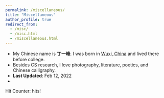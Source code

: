 ```yaml
---
permalink: /miscellaneous/
title: "Miscellaneous"
author_profile: true
redirect_from: 
  - /misc/
  - /misc.html
  - /miscellaneous.html
---
```

- My Chinese name is **丁一峰**. I was born in [Wuxi, China](https://www.britannica.com/place/Wuxi) and lived there before college.
- Besides CS research, I love photography, literature, poetics, and Chinese calligraphy.
- **Last Updated**: Feb 12, 2022
- <link rel="stylesheet" href="//cdn.bootcss.com/font-awesome/4.3.0/css/font-awesome.min.css">
<script async src="//busuanzi.ibruce.info/busuanzi/2.3/busuanzi.pure.mini.js"></script>
<span id="busuanzi_container_site_pv">
Hit Counter: <strong><span id="busuanzi_value_site_pv"><i class="fa fa-spinner fa-spin"></i></span></strong> hits!
</span>

<script type='text/javascript' id='clustrmaps' src='//cdn.clustrmaps.com/map_v2.js?cl=ffffff&w=500&t=n&d=kql67fc7xJJD2n_vSylvYdQMV92ln-CzNrv_9svJ4ao&cmo=ff5353&cmn=3acc3a&co=2d78ad&ct=ffffff'></script>